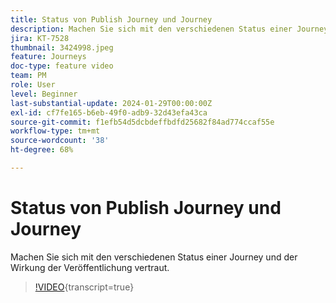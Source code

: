 ```yaml
---
title: Status von Publish Journey und Journey
description: Machen Sie sich mit den verschiedenen Status einer Journey und der Wirkung der Veröffentlichung vertraut.
jira: KT-7528
thumbnail: 3424998.jpeg
feature: Journeys
doc-type: feature video
team: PM
role: User
level: Beginner
last-substantial-update: 2024-01-29T00:00:00Z
exl-id: cf7fe165-b6eb-49f0-adb9-32d43efa43ca
source-git-commit: f1efb54d5dcbdeffbdfd25682f84ad774ccaf55e
workflow-type: tm+mt
source-wordcount: '38'
ht-degree: 68%

---
```


# Status von Publish Journey und Journey

Machen Sie sich mit den verschiedenen Status einer Journey und der Wirkung der Veröffentlichung vertraut.

>[!VIDEO](https://video.tv.adobe.com/v/3424998?quality=12&learn=on){transcript=true}
